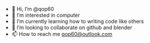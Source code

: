 - 👋 Hi, I’m @qop60
- 👀 I’m interested in computer
- 🌱 I’m currently learning how to writing code like others
- 💞️ I’m looking to collaborate on github and blender
- 📫 How to reach me qop60@outlook.com

<!---
qop60/qop60 is a ✨ special ✨ repository because its `README.md` (this file) appears on your GitHub profile.
You can click the Preview link to take a look at your changes.
--->
